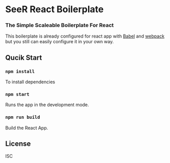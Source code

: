 # SeeR React Boilerplate
### The Simple Scaleable Boilerplate For React

This boilerplate is already configured for react app with [Babel](https://github.com/babel/babel) and [webpack](https://github.com/webpack/webpack) but you still can easily configure it in your own way.

## Qucik Start

### `npm install`

To install dependencies<br />

### `npm start`

Runs the app in the development mode.<br />

### `npm run build`

Build the React App.<br />

## License

ISC

